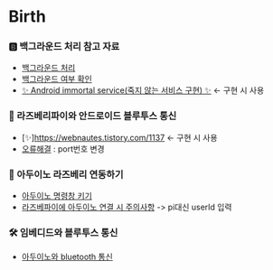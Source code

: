 # Birth

### 🅱️ 백그라운드 처리 참고 자료
- [백그라운드 처리](https://woochan-dev.tistory.com/28)
- [백그라운드 여부 확인](https://woochan-dev.tistory.com/30?category=770183)
- [✨ Android immortal service(죽지 않는 서비스 구현) ✨](https://forest71.tistory.com/185)  <- 구현 시 사용

### 🍏 라즈베리파이와 안드로이드 블루투스 통신
- [✨]https://webnautes.tistory.com/1137 <- 구현 시 사용
- [오류해결](https://da-ye.tistory.com/111) : port번호 변경

### 🍓 아두이노 라즈베리 연동하기
- [아두이노 명령창 키기](https://makeit402.blogspot.com/2017/08/How-to-install-arduino-IDE-on-raspberry-pi.html?m=1)
- [라즈베파이에 아두이노 연결 시 주의사항](https://velog.io/@baduckie6231/%EB%9D%BC%EC%A6%88%EB%B2%A0%EB%A6%AC%ED%8C%8C%EC%9D%B4-%EC%95%84%EB%91%90%EC%9D%B4%EB%85%B8-%EC%8B%9C%EB%A6%AC%EC%96%BC-%ED%86%B5%EC%8B%A0)
    -> pi대신 userId 입력

### 🛠️ 임베디드와 블루투스 통신
- [아두이노와 bluetooth 통신](https://ddangeun.tistory.com/59)
